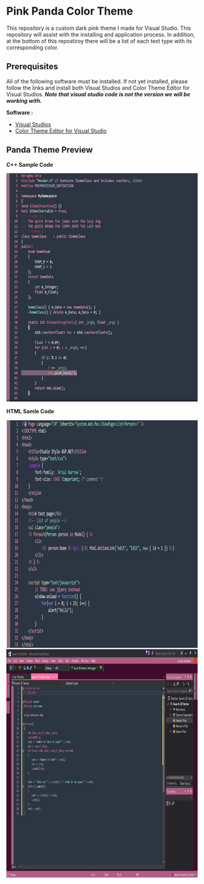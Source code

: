 <!--https://studiostyl.es/schemes/pink-panda-1-->

# Pink Panda Color Theme 
 This repository is a custom dark pink theme I made for Visual Studio. This repository will assist with the installing and application process. In addition, at the bottom of this repostiroy there will be a list of each text type with its corresponding color. 
 
## Prerequisites

All of the following software must be installed. If not yet installed, please follow the links and install both Visual Studios and Color Theme Editor for Visual Studios. ***Note that visual studio code is not the version we will be working with.***

**Software :** 
- [Visual Studios](https://visualstudio.microsoft.com/)
- [Color Theme Editor for Visual Studio](https://marketplace.visualstudio.com/items?itemName=VisualStudioPlatformTeam.VisualStudio2017ColorThemeEditor)


## Panda Theme Preview 
**C++ Sample Code**

<img src="Repository Images/c++ Sample code.JPG" width="1200" height="600">

**HTML Samle Code**

<img src="Repository Images/HTML Sample Code.JPG" width="1200" height="600">


<img src="Repository Images/Visual Studio Pink Panda Theme.JPG" width="1200" height="600">



